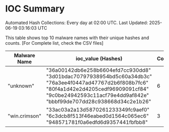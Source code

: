 # IOC Summary

Automated Hash Collections: Every day at 02:00 UTC. Last Updated: 2025-06-19 03:16:03 UTC

This table shows top 10 malware names with their unique hashes and counts. [For Complete list, check the CSV files]

| Malware Name | ioc_value (Hashes) | Count |
|--------------|--------------------|-------|
|  "unknown" |  "36a00142db6e258b6604efd7cc930dd8"<br> "3d01bdac70797938954bd5c60a34db3c"<br> "76a3ee4f0447ad47767d2b6f808b7fc6"<br> "80f4a1d42e2d4205cedf96909091cf84"<br> "9c0be24942593c11acf79e4dd9af842e"<br> "bbbf99de707dd28c938668d34c2e1b26" | 6 |
|  "win.crimson" |  "33ac03a2a13d5870261233349fc9aef0"<br> "6c3dcb8f513f46eabed0d1564c065ec6"<br> "948571781f0a6edfd6d9357441fbfbb8" | 3 |